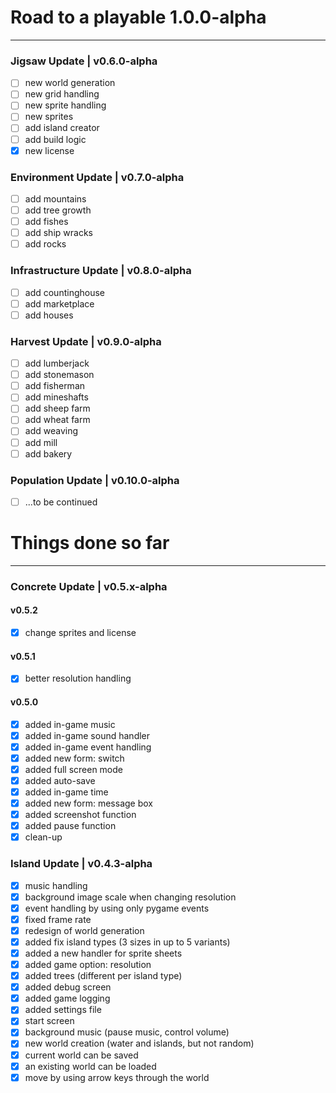 # Road to a playable 1.0.0-alpha
***
### Jigsaw Update | v0.6.0-alpha
- [ ] new world generation
- [ ] new grid handling
- [ ] new sprite handling
- [ ] new sprites
- [ ] add island creator
- [ ] add build logic
- [x] new license

### Environment Update | v0.7.0-alpha
- [ ] add mountains
- [ ] add tree growth
- [ ] add fishes
- [ ] add ship wracks
- [ ] add rocks

### Infrastructure Update | v0.8.0-alpha
- [ ] add countinghouse
- [ ] add marketplace
- [ ] add houses

### Harvest Update | v0.9.0-alpha
- [ ] add lumberjack
- [ ] add stonemason
- [ ] add fisherman
- [ ] add mineshafts
- [ ] add sheep farm
- [ ] add wheat farm
- [ ] add weaving
- [ ] add mill
- [ ] add bakery

### Population Update | v0.10.0-alpha
- [ ] ...to be continued

# Things done so far
***
### Concrete Update | v0.5.x-alpha
#### v0.5.2
- [x] change sprites and license

#### v0.5.1
- [x] better resolution handling

#### v0.5.0
- [x] added in-game music
- [x] added in-game sound handler
- [x] added in-game event handling
- [x] added new form: switch
- [x] added full screen mode
- [x] added auto-save
- [x] added in-game time
- [x] added new form: message box
- [x] added screenshot function
- [x] added pause function
- [x] clean-up

### Island Update | v0.4.3-alpha
- [x] music handling
- [x] background image scale when changing resolution
- [x] event handling by using only pygame events
- [x] fixed frame rate
- [x] redesign of world generation
- [x] added fix island types (3 sizes in up to 5 variants)
- [x] added a new handler for sprite sheets
- [x] added game option: resolution
- [x] added trees (different per island type)
- [x] added debug screen
- [x] added game logging
- [x] added settings file
- [x] start screen
- [x] background music (pause music, control volume)
- [x] new world creation (water and islands, but not random)
- [x] current world can be saved
- [x] an existing world can be loaded
- [x] move by using arrow keys through the world
